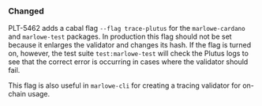 ### Changed

PLT-5462 adds a cabal flag `--flag trace-plutus` for the `marlowe-cardano` and `marlowe-test` packages. In production this flag should not be set because it enlarges the validator and changes its hash. If the flag is turned on, however, the test suite `test:marlowe-test` will check the Plutus logs to see that the correct error is occurring in cases where the validator should fail.

This flag is also useful in `marlowe-cli` for creating a tracing validator for on-chain usage.

